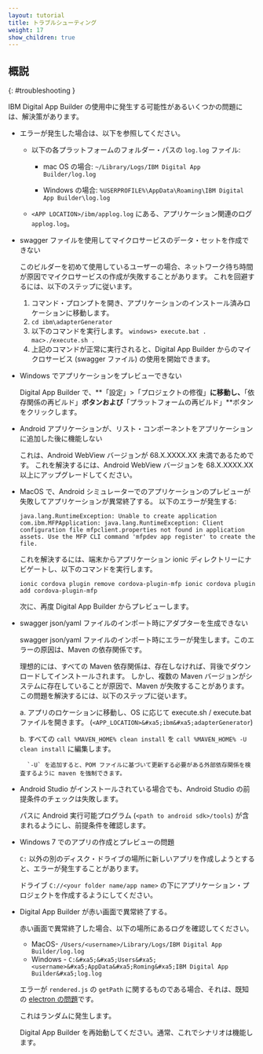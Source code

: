 ```yaml
---
layout: tutorial
title: トラブルシューティング
weight: 17
show_children: true
---
```

<!-- NLS_CHARSET=UTF-8 -->
## 概説
{: #troubleshooting }

IBM Digital App Builder の使用中に発生する可能性があるいくつかの問題には、解決策があります。

* エラーが発生した場合は、以下を参照してください。

    * 以下の各プラットフォームのフォルダー・パスの `log.log` ファイル:

        * mac OS の場合: `~/Library/Logs/IBM Digital App Builder/log.log`

        * Windows の場合: `%USERPROFILE%\AppData\Roaming\IBM Digital App Builder\log.log`

    * `<APP LOCATION>/ibm/applog.log` にある、アプリケーション関連のログ `applog.log`。

* swagger ファイルを使用してマイクロサービスのデータ・セットを作成できない

    このビルダーを初めて使用しているユーザーの場合、ネットワーク待ち時間が原因でマイクロサービスの作成が失敗することがあります。
    これを回避するには、以下のステップに従います。
    1. コマンド・プロンプトを開き、アプリケーションのインストール済みロケーションに移動します。
    2. `cd ibm\adapterGenerator`
    3. 以下のコマンドを実行します。
        `windows> execute.bat .`
        `mac>./execute.sh .`
    4. 上記のコマンドが正常に実行されると、Digital App Builder からのマイクロサービス (swagger ファイル) の使用を開始できます。

* Windows でアプリケーションをプレビューできない

    Digital App Builder で、**「設定」>「プロジェクトの修復」**に移動し、**「依存関係の再ビルド」**ボタンおよび**「プラットフォームの再ビルド」**ボタンをクリックします。

* Android アプリケーションが、リスト・コンポーネントをアプリケーションに追加した後に機能しない

    これは、Android WebView バージョンが 68.X.XXXX.XX 未満であるためです。 これを解決するには、Android WebView バージョンを 68.X.XXXX.XX 以上にアップグレードしてください。

* MacOS で、Android シミュレーターでのアプリケーションのプレビューが失敗してアプリケーションが異常終了する。 以下のエラーが発生する:

    `java.lang.RuntimeException: Unable to create application com.ibm.MFPApplication: java.lang.RuntimeException: Client configuration file mfpclient.properties not found in application assets. Use the MFP CLI command 'mfpdev app register' to create the file.`

    これを解決するには、端末からアプリケーション ionic ディレクトリーにナビゲートし、以下のコマンドを実行します。

    `ionic cordova plugin remove cordova-plugin-mfp
    ionic cordova plugin add cordova-plugin-mfp`

    次に、再度 Digital App Builder からプレビューします。

* swagger json/yaml ファイルのインポート時にアダプターを生成できない

    swagger json/yaml ファイルのインポート時にエラーが発生します。このエラーの原因は、Maven の依存関係です。

    理想的には、すべての Maven 依存関係は、存在しなければ、背後でダウンロードしてインストールされます。 しかし、複数の Maven バージョンがシステムに存在していることが原因で、Maven が失敗することがあります。 この問題を解決するには、以下のステップに従います。

    a. アプリのロケーションに移動し、OS に応じて execute.sh / execute.bat ファイルを開きます。 (`<APP_LOCATION>&#xa5;ibm&#xa5;adapterGenerator`)

    b. すべての `call %MAVEN_HOME% clean install` を `call %MAVEN_HOME% -U clean install` に編集します。

        `-U` を追加すると、POM ファイルに基づいて更新する必要がある外部依存関係を検査するように maven を強制できます。

* Android Studio がインストールされている場合でも、Android Studio の前提条件のチェックは失敗します。

    パスに Android 実行可能プログラム (`<path to android sdk>/tools`) が含まれるようにし、前提条件を確認します。

* Windows 7 でのアプリの作成とプレビューの問題

    `C:` 以外の別のディスク・ドライブの場所に新しいアプリを作成しようとすると、エラーが発生することがあります。

    ドライブ `C://<your folder name/app name>` の下にアプリケーション・プロジェクトを作成するようにしてください。

* Digital App Builder が赤い画面で異常終了する。

    赤い画面で異常終了した場合、以下の場所にあるログを確認してください。
    * MacOS- `/Users/<username>/Library/Logs/IBM Digital App Builder/log.log`
    * Windows - `C:&#xa5;&#xa5;Users&#xa5;<username>&#xa5;AppData&#xa5;Roming&#xa5;IBM Digital App Builder&#xa5;log.log`

    エラーが `rendered.js` の `getPath` に関するものである場合、それは、既知の [electron の問題](https://github.com/electron/electron/issues/8205)です。

    これはランダムに発生します。

    Digital App Builder を再始動してください。通常、これでシナリオは機能します。
